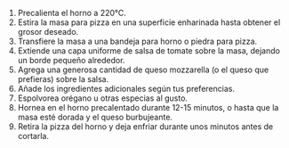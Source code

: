 1. Precalienta el horno a 220°C.
2. Estira la masa para pizza en una superficie enharinada hasta obtener el grosor deseado.
3. Transfiere la masa a una bandeja para horno o piedra para pizza.
4. Extiende una capa uniforme de salsa de tomate sobre la masa, dejando un borde pequeño alrededor.
5. Agrega una generosa cantidad de queso mozzarella (o el queso que prefieras) sobre la salsa.
6. Añade los ingredientes adicionales según tus preferencias.
7. Espolvorea orégano u otras especias al gusto.
8. Hornea en el horno precalentado durante 12-15 minutos, o hasta que la masa esté dorada y el queso burbujeante.
9. Retira la pizza del horno y deja enfriar durante unos minutos antes de cortarla.